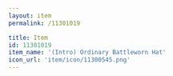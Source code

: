 ```yaml
---
layout: item
permalink: /11301019

title: Item
id: 11301019
item_name: '(Intro) Ordinary Battleworn Hat'
icon_url: 'item/icon/11300545.png'
---
```

